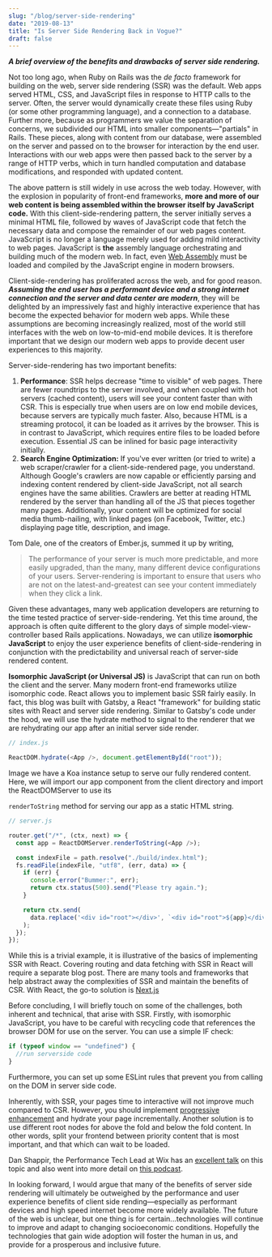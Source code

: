 ```yaml
---
slug: "/blog/server-side-rendering"
date: "2019-08-13"
title: "Is Server Side Rendering Back in Vogue?"
draft: false
---
```


**_A brief overview of the benefits and drawbacks of server side rendering._**

Not too long ago, when Ruby on Rails was the _de facto_ framework for building on the web, server side rendering (SSR) was the default. Web apps served HTML, CSS, and JavaScript files in response to HTTP calls to the server. Often, the server would dynamically create these files using Ruby (or some other programming language), and a connection to a database. Further more, because as programmers we value the separation of concerns, we subdivided our HTML into smaller components—"partials" in Rails. These pieces, along with content from our database, were assembled on the server and passed on to the browser for interaction by the end user. Interactions with our web apps were then passed back to the server by a range of HTTP verbs, which in turn handled computation and database modifications, and responded with updated content.

The above pattern is still widely in use across the web today. However, with the explosion in popularity of front-end frameworks, **more and more of our web content is being assembled within the browser itself by JavaScript code.** With this client-side-rendering pattern, the server initially serves a minimal HTML file, followed by waves of JavaScript code that fetch the necessary data and compose the remainder of our web pages content. JavaScript is no longer a language merely used for adding mild interactivity to web pages. JavaScript is **the** assembly language orchestrating and building much of the modern web. In fact, even [Web Assembly](https://webassembly.org/) must be loaded and compiled by the JavaScript engine in modern browsers.

Client-side-rendering has proliferated across the web, and for good reason. **_Assuming the end user has a performant device and a strong internet connection and the server and data center are modern_**, they will be delighted by an impressively fast and highly interactive experience that has become the expected behavior for modern web apps. While these assumptions are becoming increasingly realized, most of the world still interfaces with the web on low-to-mid-end mobile devices. It is therefore important that we design our modern web apps to provide decent user experiences to this majority.

Server-side-rendering has two important benefits:

1. **Performance**: SSR helps decrease "time to visible" of web pages. There are fewer roundtrips to the server involved, and when coupled with hot servers (cached content), users will see your content faster than with CSR. This is especially true when users are on low end mobile devices, because servers are typically much faster. Also, because HTML is a streaming protocol, it can be loaded as it arrives by the browser. This is in contrast to JavaScript, which requires entire files to be loaded before execution. Essential JS can be inlined for basic page interactivity initially.
2. **Search Engine Optimization:** If you've ever written (or tried to write) a web scraper/crawler for a client-side-rendered page, you understand. Although Google's crawlers are now capable or efficiently parsing and indexing content rendered by client-side JavaScript, not all search engines have the same abilities. Crawlers are better at reading HTML rendered by the server than handling all of the JS that pieces together many pages. Additionally, your content will be optimized for social media thumb-nailing, with linked pages (on Facebook, Twitter, etc.) displaying page title, description, and image.

Tom Dale, one of the creators of Ember.js, summed it up by writing,

> The performance of your server is much more predictable, and more easily upgraded, than the many, many different device configurations of your users. Server-rendering is important to ensure that users who are not on the latest-and-greatest can see your content immediately when they click a link.

Given these advantages, many web application developers are returning to the time tested practice of server-side-rendering. Yet this time around, the approach is often quite different to the glory days of simple model-view-controller based Rails applications. Nowadays, we can utilize **isomorphic JavaScript** to enjoy the user experience benefits of client-side-rendering in conjunction with the predictability and universal reach of server-side rendered content.

**Isomorphic JavaScript (or Universal JS)** is JavaScript that can run on both the client and the server. Many modern front-end frameworks utilize isomorphic code. React allows you to implement basic SSR fairly easily. In fact, this blog was built with Gatsby, a React "framework" for building static sites with React and server side rendering. Similar to Gatsby's code under the hood, we will use the hydrate method to signal to the renderer that we are rehydrating our app after an initial server side render.

```javascript
// index.js

ReactDOM.hydrate(<App />, document.getElementById("root"));
```

Image we have a Koa instance setup to serve our fully rendered content. Here, we will import our app component from the client directory and import the ReactDOMServer to use its

`renderToString` method for serving our app as a static HTML string.

```javascript
// server.js

router.get("/*", (ctx, next) => {
  const app = ReactDOMServer.renderToString(<App />);

  const indexFile = path.resolve("./build/index.html");
  fs.readFile(indexFile, "utf8", (err, data) => {
    if (err) {
      console.error("Bummer:", err);
      return ctx.status(500).send("Please try again.");
    }

    return ctx.send(
      data.replace('<div id="root"></div>', `<div id="root">${app}</div>`)
    );
  });
});
```

While this is a trivial example, it is illustrative of the basics of implementing SSR with React. Covering routing and data fetching with SSR in React will require a separate blog post. There are many tools and frameworks that help abstract away the complexities of SSR and maintain the benefits of CSR. With React, the go-to solution is [Next.js](https://nextjs.org/)

Before concluding, I will briefly touch on some of the challenges, both inherent and technical, that arise with SSR. Firstly, with isomorphic JavaScript, you have to be careful with recycling code that references the browser DOM for use on the server. You can use a simple IF check:

```javascript
if (typeof window == "undefined") {
  //run serverside code
}
```

Furthermore, you can set up some ESLint rules that prevent you from calling on the DOM in server side code.

Inherently, with SSR, your pages time to interactive will not improve much compared to CSR. However, you should implement [progressive enhancement](https://developer.mozilla.org/en-US/docs/Glossary/Progressive_Enhancement) and hydrate your page incrementally. Another solution is to use different root nodes for above the fold and below the fold content. In other words, split your frontend between priority content that is most important, and that which can wait to be loaded.

Dan Shappir, the Performance Tech Lead at Wix has an [excellent talk](https://www.youtube.com/watch?v=O1wBZviW7yI) on this topic and also went into more detail on [this podcast](https://devchat.tv/js-jabber/jsj-371-the-benefits-and-challenges-of-server-side-rendering-ssr-with-dan-shappir/).

In looking forward, I would argue that many of the benefits of server side rendering will ultimately be outweighed by the performance and user experience benefits of client side rending—especially as performant devices and high speed internet become more widely available. The future of the web is unclear, but one thing is for certain...technologies will continue to improve and adapt to changing socioeconomic conditions. Hopefully the technologies that gain wide adoption will foster the human in us, and provide for a prosperous and inclusive future.
